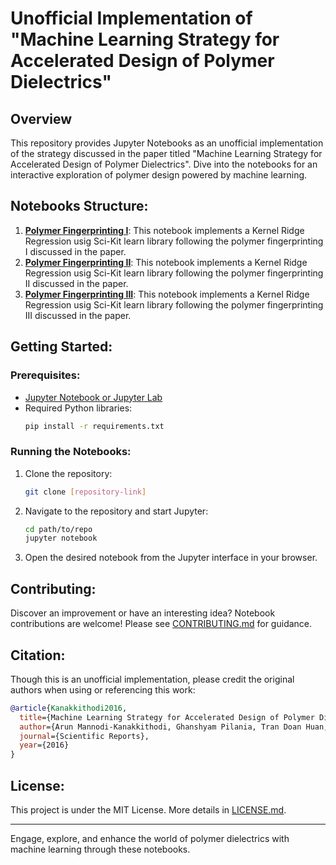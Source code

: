 # Unofficial Implementation of "Machine Learning Strategy for Accelerated Design of Polymer Dielectrics"


## Overview

This repository provides Jupyter Notebooks as an unofficial implementation of the strategy discussed in the paper titled "Machine Learning Strategy for Accelerated Design of Polymer Dielectrics". Dive into the notebooks for an interactive exploration of polymer design powered by machine learning.

## Notebooks Structure:

1. **[Polymer Fingerprinting I](PolymerKRR.ipynb)**: This notebook implements a Kernel Ridge Regression usig Sci-Kit learn library following the polymer fingerprinting I discussed in the paper.
2. **[Polymer Fingerprinting II](PolymerKRR_FingerPrintII.ipynb)**: This notebook implements a Kernel Ridge Regression usig Sci-Kit learn library following the polymer fingerprinting II discussed in the paper.
3. **[Polymer Fingerprinting III](PolymerKRR_FingerPrintIII.ipynb)**: This notebook implements a Kernel Ridge Regression usig Sci-Kit learn library following the polymer fingerprinting III discussed in the paper.
   




## Getting Started:

### Prerequisites:

- [Jupyter Notebook or Jupyter Lab](https://jupyter.org/install)
- Required Python libraries:
    ```bash
    pip install -r requirements.txt
    ```

### Running the Notebooks:

1. Clone the repository:
   ```bash
   git clone [repository-link]
   ```

2. Navigate to the repository and start Jupyter:
   ```bash
   cd path/to/repo
   jupyter notebook
   ```

3. Open the desired notebook from the Jupyter interface in your browser.

## Contributing:

Discover an improvement or have an interesting idea? Notebook contributions are welcome! Please see [CONTRIBUTING.md](CONTRIBUTING.md) for guidance.

## Citation:

Though this is an unofficial implementation, please credit the original authors when using or referencing this work:

```bibtex
@article{Kanakkithodi2016,
  title={Machine Learning Strategy for Accelerated Design of Polymer Dielectrics},
  author={Arun Mannodi-Kanakkithodi, Ghanshyam Pilania, Tran Doan Huan, Turab Lookman & Rampi Ramprasad },
  journal={Scientific Reports},
  year={2016}
}
```

## License:

This project is under the MIT License. More details in [LICENSE.md](LICENSE.md).



---

Engage, explore, and enhance the world of polymer dielectrics with machine learning through these notebooks.
